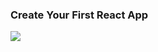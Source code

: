 <h3>Create Your First React App</h3>
<a href="https://www.youtube.com/watch?v=kRwmnQDiRWk"><img src="https://github.com/user-attachments/assets/02efe471-7b1c-43b3-8acc-8de48dda5321"/></a>
